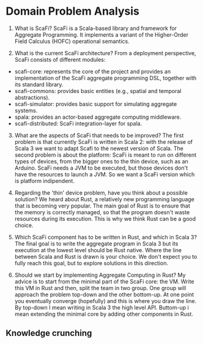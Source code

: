 # Domain Problem Analysis

1. What is ScaFi?
ScaFi is a Scala-based library and framework for Aggregate Programming. 
It implements a variant of the Higher-Order Field Calculus (HOFC) operational semantics.

2. What is the current ScaFi architecture?
From a deployment perspective, ScaFi consists of different modules:
- scafi-core: represents the core of the project and provides an implementation of the ScaFi aggregate programming DSL, together with its standard library.
- scafi-commons: provides basic entities (e.g., spatial and temporal abstractions).
- scafi-simulator: provides basic support for simulating aggregate systems.
- spala: provides an actor-based aggregate computing middleware.
- scafi-distributed: ScaFi integration-layer for spala.

3. What are the aspects of ScaFi that needs to be improved?
The first problem is that currently ScaFi is written in Scala 2: with the release of Scala 3 we want to adapt Scafi to the newest version of Scala.
The second problem is about the platform: ScaFi is meant to run on different types of devices, from the bigger ones to the thin device, such as an Arduino. ScaFi needs a JVM to be executed, but those devices don't have the resources to launch a JVM. So we want a ScaFi version which is platform indipendent.

4. Regarding the 'thin' device problem, have you think about a possible solution?
We heard about Rust, a relatively new programming language that is becoming very popular. The main goal of Rust is to ensure that the memory is correctly managed, so that the program doesn't waste resources during its execution. This is why we think Rust can be a good choice.

5. Which ScaFi component has to be written in Rust, and which in Scala 3?
The final goal is to write the aggregate program in Scala 3 but its execution at the lowest level should be Rust native. Where the line between Scala and Rust is drawn is your choice.
We don't expect you to fully reach this goal, but to explore solutions in this direction.

6. Should we start by implementing Aggregate Computing in Rust?
My advice is to start from the minimal part of the ScaFi core: the VM. Write this VM in Rust and then, split the team in two group. One group will approach the problem top-down and the other bottom-up. At one point you eventually converge (hopefully) and this is where you draw the line.
By top-down I mean writing in Scala 3 the high level API.
Buttom-up i mean extending the minimal core by adding other components in Rust.

## Knowledge crunching
